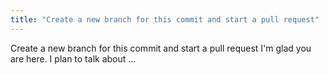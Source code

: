 ```yaml
---
title: "Create a new branch for this commit and start a pull request"
---
```

Create a new branch for this commit and start a pull request
I'm glad you are here. I plan to talk about ...
